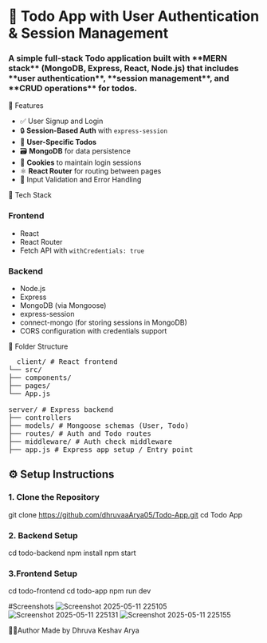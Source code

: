 <h1>📝 Todo App with User Authentication & Session Management</h1>
<h3>A simple full-stack Todo application built with **MERN stack** (MongoDB, Express, React, Node.js) that includes **user authentication**, **session management**, and **CRUD operations** for todos.</h3>

🚀 Features

- ✅ User Signup and Login
- 🔒 **Session-Based Auth** with `express-session`
- 👤 **User-Specific Todos**
- 🗃️ **MongoDB** for data persistence
- 🍪 **Cookies** to maintain login sessions
- ⚛️ **React Router** for routing between pages
- 🧼 Input Validation and Error Handling

🧰 Tech Stack

### Frontend
- React
- React Router
- Fetch API with `withCredentials: true`

### Backend
- Node.js
- Express
- MongoDB (via Mongoose)
- express-session
- connect-mongo (for storing sessions in MongoDB)
- CORS configuration with credentials support

📂 Folder Structure
<pre>
  client/ # React frontend
└── src/
├── components/
├── pages/
└── App.js

server/ # Express backend
├── controllers
├── models/ # Mongoose schemas (User, Todo)
├── routes/ # Auth and Todo routes
├── middleware/ # Auth check middleware
├── app.js # Express app setup / Entry point
</pre>

## ⚙️ Setup Instructions

### 1. Clone the Repository
git clone https://github.com/dhruvaaArya05/Todo-App.git
cd Todo App

### 2. Backend Setup
cd todo-backend
npm install
npm start

### 3.Frontend Setup
cd todo-frontend
cd todo-app
npm run dev

#Screenshots
![Screenshot 2025-05-11 225105](https://github.com/user-attachments/assets/0b018b1d-dbe6-46e6-ac41-3abe65da7a95)
![Screenshot 2025-05-11 225131](https://github.com/user-attachments/assets/9ca6d145-bcac-481c-a9ba-c8cb0a2e6793)
![Screenshot 2025-05-11 225155](https://github.com/user-attachments/assets/5e308531-0efc-4ad9-98b7-81fde24f6f35)

🧑‍💻Author
Made by Dhruva Keshav Arya



